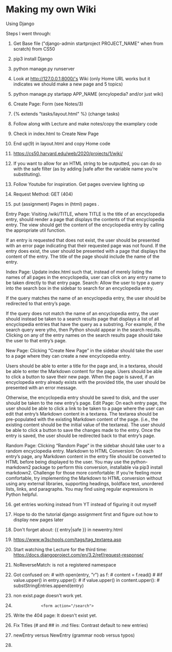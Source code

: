 # Making my own Wiki
Using Django

Steps I went through:
1) Get Base file ("django-admin startproject PROJECT_NAME" when from scratch) from CS50
2) pip3 install Django
3) python manage.py runserver
4) Look at http://127.0.0.1:8000/'s Wiki (only Home URL works but it indicates we should make a new page and 5 topics)
5) python manage.py startapp APP_NAME (encylopedia? and/or just wiki)
6) Create Page: Form (see Notes/3)
7) {% extends "tasks/layout.html" %} (change tasks)
8) Follow along with Lecture and make notes/copy the examplary code

9) Check in index.html to Create New Page
10) End up(9) in layout.html and copy Home code
11) https://cs50.harvard.edu/web/2020/projects/1/wiki/

12) If you want to allow for an HTML string to be outputted, you can do so with the safe filter (as by adding |safe after the variable name you’re substituting).
13) Follow Youtube for inspiration. Get pages overview lighting up

14) Request Method: GET (404)
15) put (assignment) Pages in (html) pages .

Entry Page: Visiting /wiki/TITLE, where TITLE is the title of an encyclopedia entry, should render a page that displays the contents of that encyclopedia entry.
The view should get the content of the encyclopedia entry by calling the appropriate util function.

If an entry is requested that does not exist, the user should be presented with an error page indicating that their requested page was not found.
If the entry does exist, the user should be presented with a page that displays the content of the entry. The title of the page should include the name of the entry.

Index Page: Update index.html such that, instead of merely listing the names of all pages in the encyclopedia, user can click on any entry name to be taken directly to that entry page.
Search: Allow the user to type a query into the search box in the sidebar to search for an encyclopedia entry.

If the query matches the name of an encyclopedia entry, the user should be redirected to that entry’s page.

If the query does not match the name of an encyclopedia entry, the user should instead be taken to a search results page that displays a list of all encyclopedia entries that have the query as a substring. For example, if the search query were ytho, then Python should appear in the search results.
Clicking on any of the entry names on the search results page should take the user to that entry’s page.

New Page: Clicking “Create New Page” in the sidebar should take the user to a page where they can create a new encyclopedia entry.

Users should be able to enter a title for the page and, in a textarea, should be able to enter the Markdown content for the page.
Users should be able to click a button to save their new page.
When the page is saved, if an encyclopedia entry already exists with the provided title, the user should be presented with an error message.

Otherwise, the encyclopedia entry should be saved to disk, and the user should be taken to the new entry’s page.
Edit Page: On each entry page, the user should be able to click a link to be taken to a page where the user can edit that entry’s Markdown content in a textarea.
The textarea should be pre-populated with the existing Markdown content of the page. (i.e., the existing content should be the initial value of the textarea).
The user should be able to click a button to save the changes made to the entry.
Once the entry is saved, the user should be redirected back to that entry’s page.

Random Page: Clicking “Random Page” in the sidebar should take user to a random encyclopedia entry.
Markdown to HTML Conversion: On each entry’s page, any Markdown content in the entry file should be converted to HTML before being displayed to the user. You may use the python-markdown2 package to perform this conversion, installable via pip3 install markdown2.
Challenge for those more comfortable: If you’re feeling more comfortable, try implementing the Markdown to HTML conversion without using any external libraries, supporting headings, boldface text, unordered lists, links, and paragraphs. You may find using regular expressions in Python helpful.

16) get entries working instead from YT instead of figuring it out myself
17) Hope to do the tutorial django assignment first and figure out how to display new pages later

18) Don't forget about:    {{ entry|safe }} in newentry.html
19) https://www.w3schools.com/tags/tag_textarea.asp

20) Start watching the Lecture for the third time: https://docs.djangoproject.com/en/3.2/ref/request-response/
21) NoReverseMatch: is not a registered namespace
22) Got confused on:
            # with open(entry, "r") as f:
            #     content = f.read()
            #     #if value.upper() in entry.upper():
            #     if value.upper() in content.upper():
            #         substStringEntries.append(entry)
             
23) non exist.page doesn't work yet.
24)                 <form action="/search">

25) Write the 404 page: It doesn't exist yet.
26) Fix Titles (# and ## in .md files: Contrast default to new entries)

27) newEntry versus NewEntry (grammar noob versus typos)
28) 